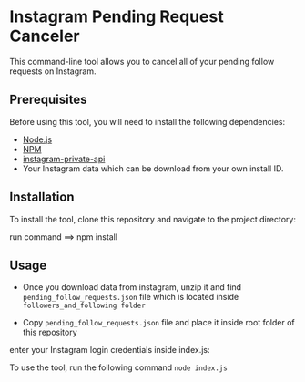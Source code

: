 
# Instagram Pending Request Canceler

This command-line tool allows you to cancel all of your pending follow requests on Instagram.

## Prerequisites
Before using this tool, you will need to install the following dependencies:

- [Node.js](https://nodejs.org/)
- [NPM](https://www.npmjs.com/)
- [instagram-private-api](https://www.npmjs.com/package/instagram-private-api)
- Your Instagram data which can be download from your own install ID.

## Installation
To install the tool, clone this repository and navigate to the project directory:

run command ==> npm install


## Usage

- Once you download data from instagram, unzip it and find `pending_follow_requests.json` file which is located inside `followers_and_following folder`

- Copy `pending_follow_requests.json` file and place it inside root folder of this repository

 enter your Instagram login credentials inside index.js:

 To use the tool, run the following command `node index.js`

